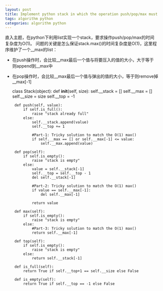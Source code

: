 ```yaml
---
layout: post
title: Implement python stack in which the operation push/pop/max must match O(1) time complexity
tags: algorithm python
categories: algorithm python
---
```


直入主题，在python下利用list实现一个stack，要求操作push/pop/max的时间复杂度为O(1)。
问题的关键是怎么保证stack.max()的时间复杂度是O(1)，这里程序维护了一个__max的list：
 
 - 在push操作时，会比较__max最后一个值与将要压入的值的大小，大于等于 则append到__max中
 - 在pop操作时，会比较__max最后一个值与弹出的值的大小，等于则remove掉__max[-1]

    class Stack(object):
        def __init__(self, size):
            self.__stack = []
            self.__max = []
            self.__size = size
            self.__top = -1

        def push(self, value):
            if self.is_full():
                raise "stack already full"
            else:
                self.__stack.append(value)
                self.__top += 1

                #Part-1: Tricky solution to match the O(1) max()
                if self.__max == [] or self.__max[-1] <= value:
                    self.__max.append(value)

        def pop(self):
            if self.is_empty():
                raise "stack is empty"
            else:
                value = self.__stack[-1]
                self.__top = self.__top - 1
                del self.__stack[-1]

                #Part-2: Tricky solution to match the O(1) max()
                if value == self.__max[-1]:
                    del self.__max[-1]

                return value

        def max(self):
            if self.is_empty():
                raise "stack is empty"
            else:
                #Part-3: Tricky solution to match the O(1) max()
                return self.__max[-1]

        def top(self):
            if self.is_empty():
                raise "stack is empty"
            else:
                return self.__stack[-1]

        def is_full(self):
            return True if self.__top+1 == self.__size else False

        def is_empty(self):
            return True if self.__top == -1 else False
